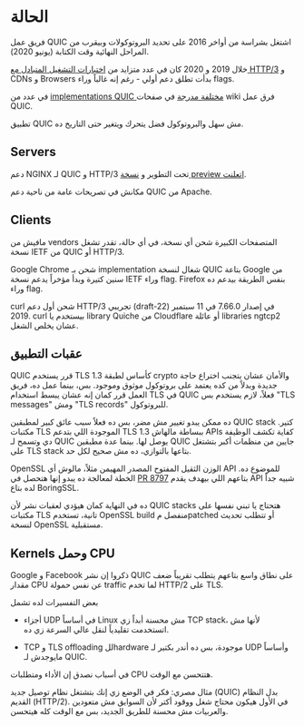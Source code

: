 # الحالة

فريق عمل QUIC اشتغل بشراسة من أواخر 2016 على تحديد البروتوكولات وبيقرب من المراحل النهائية وقت الكتابة (يونيو 2020).

خلال 2019 و 2020 كان في عدد متزايد من [اختبارات التشغيل المتبادل مع HTTP/3](https://docs.google.com/spreadsheets/d/1D0tW89vOoaScs3IY9RGC0UesWGAwE6xyLk0l4JtvTVg) و CDNs و Browsers بدأت تطلق دعم أولي - رغم إنه غالباً وراء flags.

في عدد من [implementations QUIC مختلفة مدرجة](https://github.com/quicwg/base-drafts/wiki/Implementations) في صفحات wiki فرق عمل QUIC.

تطبيق QUIC مش سهل والبروتوكول فضل يتحرك ويتغير حتى التاريخ ده.

## Servers

دعم NGINX لـ QUIC و HTTP/3 تحت التطوير و [نسخة preview اتعلنت](https://www.nginx.com/blog/introducing-technology-preview-nginx-support-for-quic-http-3/).

مكانش في تصريحات عامة من ناحية دعم QUIC من Apache.

## Clients

مافيش من vendors المتصفحات الكبيرة شحن أي نسخة، في أي حالة، تقدر تشغل نسخة IETF من QUIC أو HTTP/3.

Google Chrome شحن بـ implementation شغال لنسخة QUIC بتاعة Google من سنين كتيرة وبدأ مؤخراً يدعم نسخة IETF وراء flag. Firefox بنفس الطريقة بيدعم ده وراء flag.

curl شحن أول دعم HTTP/3 تجريبي (draft-22) في إصدار 7.66.0 في 11 سبتمبر 2019. curl بيستخدم يا library Quiche من Cloudflare أو عائلة libraries ngtcp2 عشان يخلص الشغل.

## عقبات التطبيق

QUIC قرر يستخدم TLS 1.3 كأساس لطبقة crypto والأمان عشان يتجنب اختراع حاجة جديدة وبدلاً من كده يعتمد على بروتوكول موثوق وموجود. بس، بينما عمل ده، فريق العمل قرر كمان إنه عشان يبسط استخدام TLS في QUIC فعلاً، لازم يستخدم بس "TLS messages" ومش "TLS records" للبروتوكول.

ده ممكن يبدو تغيير مش مضر، بس ده فعلاً سبب عائق كبير لمطبقين QUIC stack كتير. مكتبات TLS الموجودة اللي بتدعم TLS 1.3 ببساطة مالهاش APIs كفاية تكشف الوظيفة دي وتسمح لـ QUIC يوصل لها. بينما عدة مطبقين QUIC جايين من منظمات أكبر بتشتغل على TLS stack بتاعها بالتوازي، ده مش صحيح لكل حد.

OpenSSL الوزن الثقيل المفتوح المصدر المهيمن مثلاً، مالوش أي API للموضوع ده. الخطة لمعالجة ده يبدو إنها هتحصل في [PR 8797](https://github.com/openssl/openssl/pull/8797) بتاعهم اللي بيهدف يقدم API شبيه جداً لده بتاع BoringSSL.

ده في النهاية كمان هيؤدي لعقبات نشر لأن QUIC stacks هتحتاج يا تبني نفسها على مكتبات TLS تانية، تستخدم OpenSSL build منفصل مpatched أو تتطلب تحديث لنسخة OpenSSL مستقبلية.

## Kernels وحمل CPU

Google و Facebook ذكروا إن نشر QUIC على نطاق واسع بتاعهم يتطلب تقريباً ضعف مقدار CPU عن نفس حمولة traffic لما تخدم HTTP/2 على TLS.

بعض التفسيرات لده تشمل

- أجزاء UDP في أساساً Linux مش محسنة أبداً زي TCP stack، لأنها مش اتستخدمت تقليدياً لنقل عالي السرعة زي ده.

- TCP و TLS offloading للhardware موجودة، بس ده أندر بكتير لـ UDP وأساساً مايوجدش لـ QUIC.

في أسباب نصدق إن الأداء ومتطلبات CPU هتتحسن مع الوقت.

مثال مصري: فكر في الوضع زي إنك بتشتغل نظام توصيل جديد (QUIC) بدل النظام القديم (HTTP/2). في الأول هيكون محتاج شغل ووقود أكتر لأن السوايق مش متعودين والعربيات مش محسنة للطريق الجديد، بس مع الوقت كله هيتحسن.